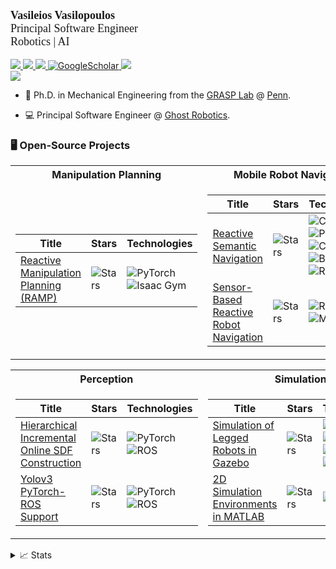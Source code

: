 <p align="left">
<font style="font-family:georgia" size="+1"><b>Vasileios Vasilopoulos</b></font>
<br/>
<font style="font-family:georgia" size="+1">Principal Software Engineer</font>
</br>
<font style="font-family:georgia" size="+1">Robotics | AI</font>
</br>
</br>

<a href="https://www.vassilisvasilopoulos.com">
    <img src="https://img.shields.io/badge/Website-vassilisvasilopoulos.com-blue?style=flat-square">
</a>  
<a href="https://www.vassilisvasilopoulos.com/files/CV.pdf">
    <img src="https://img.shields.io/badge/PDF-CV-blue?style=flat-square&logo=adobe">
</a>  
<a href="https://www.linkedin.com/in/vasileiosvasilop/">
    <img src="https://img.shields.io/badge/-Linkedin-blue?style=flat-square&logo=linkedin">
</a>
<a href='https://scholar.google.com/citations?user=6BgZqbIAAAAJ&hl=en' target="_blank">
    <img alt='GoogleScholar' src='https://img.shields.io/badge/Scholar-100000?style=flat&logo=GoogleScholar&logoColor=white&&color=0181FF'>
</a>
<a href="mailto:vasilis.vasilop@gmail.com">
    <img src="https://img.shields.io/badge/-Email-blue?style=flat-square&logo=gmail&logoColor=white">
</a>

<br/> 

<a href="https://github.com/vvasilo">
    <img src="https://github-stats-alpha.vercel.app/api?username=vvasilo&cc=22272e&tc=37BCF6&ic=fff&bc=0000">
</a>

</p>

* 📖 Ph.D. in Mechanical Engineering from the [GRASP Lab](https://www.grasp.upenn.edu) @ [Penn](https://www.upenn.edu).

* 💻 Principal Software Engineer @ [Ghost Robotics](https://www.ghostrobotics.io).


### 🖥️ Open-Source Projects
<table>
<tr><th>Manipulation Planning</th><th>Mobile Robot Navigation</th></tr>
<tr><td>

|Title | Stars | Technologies|
|--|--|--|
| [Reactive Manipulation Planning (RAMP)](https://github.com/SamsungLabs/RAMP) | <img alt="Stars" src="https://img.shields.io/github/stars/SamsungLabs/RAMP?style=flat-square&labelColor=black"/> | ![PyTorch](https://img.shields.io/badge/PyTorch-black?style=flat-square&logo=pytorch) ![Isaac Gym](https://img.shields.io/badge/Isaac%20Gym-black?style=flat-square&logo=nvidia) |

</td><td>

|Title | Stars | Technologies|
|--|--|--|
| [Reactive Semantic Navigation](https://github.com/vvasilo/semnav) | <img alt="Stars" src="https://img.shields.io/github/stars/vvasilo/semnav?style=flat-square&labelColor=black"/> | ![C++](https://img.shields.io/badge/C++-black?style=flat-square&logo=cplusplus) ![Python](https://img.shields.io/badge/Python-black?style=flat-square&logo=python) ![CMake](https://img.shields.io/badge/CMake-black?style=flat-square&logo=cmake) ![Boost](https://img.shields.io/badge/Boost-black?style=flat-square&logo=boost) ![ROS](https://img.shields.io/badge/ROS-black?style=flat-square&logo=ros) |
| [Sensor-Based Reactive Robot Navigation](https://github.com/KodlabPenn/doubly_reactive_matlab) | <img alt="Stars" src="https://img.shields.io/github/stars/KodlabPenn/doubly_reactive_matlab?style=flat-square&labelColor=black"/> |  ![ROS](https://img.shields.io/badge/ROS-black?style=flat-square&logo=ros) ![MATLAB](https://img.shields.io/badge/MATLAB-black?style=flat-square&logo=matlab) |

</td></tr> </table>

<table>
<tr><th> Perception </th><th>Simulation </th></tr>
<tr><td>

|Title | Stars | Technologies|
|--|--|--|
| [Hierarchical Incremental Online SDF Construction](https://github.com/SamsungLabs/HIO-SDF) | <img alt="Stars" src="https://img.shields.io/github/stars/SamsungLabs/HIO-SDF?style=flat-square&labelColor=black"/> | ![PyTorch](https://img.shields.io/badge/PyTorch-black?style=flat-square&logo=pytorch) ![ROS](https://img.shields.io/badge/ROS-black?style=flat-square&logo=ros) |
| [Yolov3 PyTorch-ROS Support](https://github.com/vvasilo/yolov3_pytorch_ros) | <img alt="Stars" src="https://img.shields.io/github/stars/vvasilo/yolov3_pytorch_ros?style=flat-square&labelColor=black"/> | ![PyTorch](https://img.shields.io/badge/PyTorch-black?style=flat-square&logo=pytorch) ![ROS](https://img.shields.io/badge/ROS-black?style=flat-square&logo=ros) |

</td><td>

|Title | Stars | Technologies|
|--|--|--|
| [Simulation of Legged Robots in Gazebo](https://github.com/KodlabPenn/kodlab_gazebo) | <img alt="Stars" src="https://img.shields.io/github/stars/KodlabPenn/kodlab_gazebo?style=flat-square&labelColor=black"/> | ![C++](https://img.shields.io/badge/C++-black?style=flat-square&logo=cplusplus) ![Python](https://img.shields.io/badge/Python-black?style=flat-square&logo=python) ![CMake](https://img.shields.io/badge/CMake-black?style=flat-square&logo=cmake) ![ROS](https://img.shields.io/badge/ROS-black?style=flat-square&logo=ros) |
| [2D Simulation Environments in MATLAB](https://github.com/vvasilo/semnav_matlab) | <img alt="Stars" src="https://img.shields.io/github/stars/vvasilo/semnav_matlab?style=flat-square&labelColor=black"/> | ![MATLAB](https://img.shields.io/badge/MATLAB-black?style=flat-square&logo=matlab) |

</td></tr> </table>

<details>
<summary>📈 Stats</summary>
<br>
My Github Stats

![](http://github-profile-summary-cards.vercel.app/api/cards/profile-details?username=vvasilo&theme=dracula) 

![](http://github-profile-summary-cards.vercel.app/api/cards/repos-per-language?username=vvasilo&theme=dracula) 
![](http://github-profile-summary-cards.vercel.app/api/cards/most-commit-language?username=vvasilo&theme=dracula)

</details>